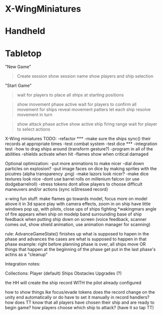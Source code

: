 # X-WingMiniatures

Handheld
========

Tabletop
========

"New Game"
> Create session
> show session name
> show players and ship selection

"Start Game"
> wait for players to place all ships at starting positions

> show movement phase active
> wait for players to confirm all movement for ships
> reveal movement patters
> let each ship resolve movement in turn

> show attack phase active
> show active ship firing range
> wait for player to select actions
>



X-Wing miniatures TODO:
	-refactor ***
	-make sure the ships sync() their records at appropriate times
	-test combat system
	-test dice ***
	-integration test
	-how to drag ships around (transform gesture?)
	-program in all of the abilities
	-shields activate when hit
	-flames show when critical damaged

Optional optimization:
	-put more animations to make nicer
	-dial down particles on explosion?
	-put image faces on dice by making sprites with the picutres (alpha transparency .png)
	-make lazors look nicer?
	-make dice textures look nice
	-dont use barrel rolls on millenium falcon (or use dodgebarrelroll)
	-stress tokens dont allow players to choose difficult maneuvers and/or actions (sync isStressed record)

x-wing fun stuff:
make flames go towards model, focus more on model above it in 3d space
play with camera effects, zoom in on ship
have little windows pop up, with pilots, close ups of ships fighting *wakingmars
angle of fire appears when ship on modelp
band surrounding base of ship
feedback when putting ship down on screen (voice feedback, scanner comes out, show shield animation, use animation manager for scanning)


rule:
AdvanceGameState() finishes up what is supposed to hapen in the phase and advances
the cases are what is supposed to happen in that phase
example: right before planning phase is over, all ships move
OR
things that happen at the beginning of the phase get put in the last phase's actins as a "cleanup"


Integration notes:

Collections: 
	Player (default)
	Ships
	Obstacles
	Upgrades (?)

the HH will create the ship record WITH the pilot already configured

how to show things lke focus/evade tokens
does the record change on the unity end automatically or do have to set it manually in record handlers?
how does TT know that all players have chosen their ship and are ready to begin game?
how players choose which ship to attack? (have it so tap TT)